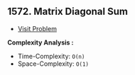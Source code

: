 ## 1572. Matrix Diagonal Sum

-   [Visit Problem](https://leetcode.com/problems/matrix-diagonal-sum/)

**Complexity Analysis :**<br/>

-   Time-Complexity: `O(n)`
-   Space-Complexity: `O(1)`
